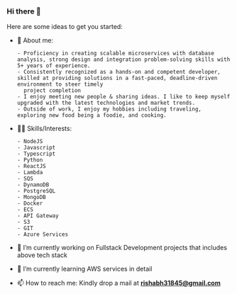 ### Hi there 👋


<!-- **rishabh31845/rishabh31845** is a ✨ _special_ ✨ repository because its `README.md` (this file) appears on your GitHub profile. -->

Here are some ideas to get you started:

- 💬 About me:

      - Proficiency in creating scalable microservices with database analysis, strong design and integration problem-solving skills with 5+ years of experience. 
      - Consistently recognized as a hands-on and competent developer, skilled at providing solutions in a fast-paced, deadline-driven environment to steer timely
        project completion 
      - I enjoy meeting new people & sharing ideas. I like to keep myself upgraded with the latest technologies and market trends.
      - Outside of work, I enjoy my hobbies including traveling, exploring new food being a foodie, and cooking. 

- 🤹‍♂️ Skills/Interests:

      - NodeJS
      - Javascript
      - Typescript
      - Python
      - ReactJS
      - Lambda
      - SQS
      - DynamoDB
      - PostgreSQL
      - MongoDB
      - Docker
      - ECS
      - API Gateway
      - S3
      - GIT
      - Azure Services
      
- 🔭 I’m currently working on Fullstack Development projects that includes above tech stack
- 🌱 I’m currently learning AWS services in detail
- 📫 How to reach me: Kindly drop a mail at **rishabh31845@gmail.com**
